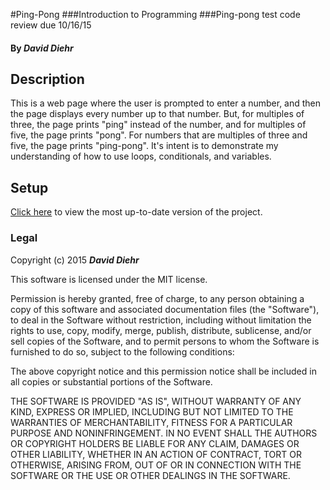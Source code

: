 #Ping-Pong
###Introduction to Programming
###Ping-pong test code review due 10/16/15

#### By _**David Diehr**_

## Description

This is a web page where the user is prompted to enter a number, and then the page displays every number up to that number. But, for multiples of three, the page prints "ping" instead of the number, and for multiples of five, the page prints "pong". For numbers that are multiples of three and five, the page prints "ping-pong". It's intent is to demonstrate my understanding of how to use loops, conditionals, and variables.

## Setup

[Click here](http://dmdiehr.github.io/ping-pong/) to view the most up-to-date version of the project.

### Legal

Copyright (c) 2015 **_David Diehr_**

This software is licensed under the MIT license.

Permission is hereby granted, free of charge, to any person obtaining a copy
of this software and associated documentation files (the "Software"), to deal
in the Software without restriction, including without limitation the rights
to use, copy, modify, merge, publish, distribute, sublicense, and/or sell
copies of the Software, and to permit persons to whom the Software is
furnished to do so, subject to the following conditions:

The above copyright notice and this permission notice shall be included in
all copies or substantial portions of the Software.

THE SOFTWARE IS PROVIDED "AS IS", WITHOUT WARRANTY OF ANY KIND, EXPRESS OR
IMPLIED, INCLUDING BUT NOT LIMITED TO THE WARRANTIES OF MERCHANTABILITY,
FITNESS FOR A PARTICULAR PURPOSE AND NONINFRINGEMENT. IN NO EVENT SHALL THE
AUTHORS OR COPYRIGHT HOLDERS BE LIABLE FOR ANY CLAIM, DAMAGES OR OTHER
LIABILITY, WHETHER IN AN ACTION OF CONTRACT, TORT OR OTHERWISE, ARISING FROM,
OUT OF OR IN CONNECTION WITH THE SOFTWARE OR THE USE OR OTHER DEALINGS IN
THE SOFTWARE.
